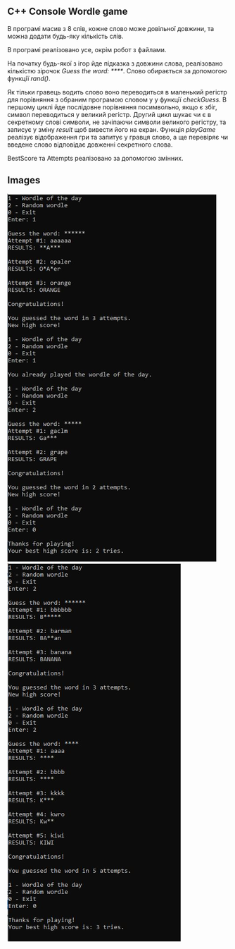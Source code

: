 
## C++ Console Wordle game

В програмі масив з 8 слів, кожне слово може довільної довжини, та можна додати будь-яку кількість слів.

В програмі реалізовано усе, окрім робот з файлами.

На початку будь-якої з ігор йде підказка з довжини слова, реалізовано кількістю зірочок _Guess the word: ****_. Слово обирається за допомогою функції _rand()_.

Як тільки гравець водить слово воно переводиться в маленький регістр для порівняння з обраним програмою словом у у функції _checkGuess_. В першому циклі йде послідовне порівняння посимвольно, якщо є збіг, символ переводиться у великий регістр. Другий цикл шукає чи є в секретному слові символи, не зачіпаючи символи великого регістру, та записує у зміну _result_ щоб вивести його на екран.
Функція _playGame_ реалізує відображення гри та запитує у гравця слово, а ще перевіряє чи введене слово відповідає довженні секретного слова.

BestScore та Attempts реалізовано за допомогою змінних.

## Images

![pic1.](/HW13/HW13_1.JPG "This is a sample image.")
![pic2.](/HW13/HW13_2.JPG "This is a sample image.")
